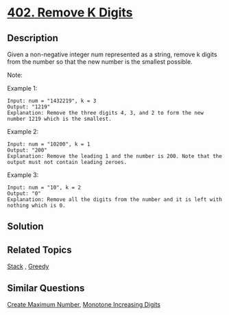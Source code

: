# [402. Remove K Digits](https://leetcode.com/problems/remove-k-digits)

## Description

Given a non-negative integer num represented as a string, remove k digits from the number so that the new number is the smallest possible.

Note:



Example 1:

```
Input: num = "1432219", k = 3
Output: "1219"
Explanation: Remove the three digits 4, 3, and 2 to form the new number 1219 which is the smallest.
```



Example 2:

```
Input: num = "10200", k = 1
Output: "200"
Explanation: Remove the leading 1 and the number is 200. Note that the output must not contain leading zeroes.
```



Example 3:

```
Input: num = "10", k = 2
Output: "0"
Explanation: Remove all the digits from the number and it is left with nothing which is 0.
```



## Solution



## Related Topics

[Stack](https://leetcode.com/tag/stack/) , [Greedy](https://leetcode.com/tag/greedy/) 

## Similar Questions

[Create Maximum Number](https://leetcode.com/problems/create-maximum-number/), [Monotone Increasing Digits](https://leetcode.com/problems/monotone-increasing-digits/)

